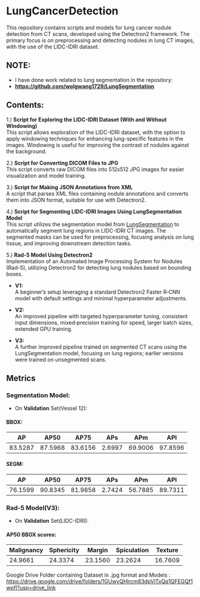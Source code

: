 # LungCancerDetection
This repository contains scripts and models for lung cancer nodule detection from CT scans, developed using the Detectron2 framework. The primary focus is on preprocessing and detecting nodules in lung CT images, with the use of the LIDC-IDRI dataset.

 ## **NOTE:**  
 * I have done work related to lung segmentation in the repository:  
 * **https://github.com/wolgwang1729/LungSegmentation**
 

## Contents:
1.) **Script for Exploring the LIDC-IDRI Dataset (With and Without Windowing)**<br />
This script allows exploration of the LIDC-IDRI dataset, with the option to apply windowing techniques for enhancing lung-specific features in the images. Windowing is useful for improving the contrast of nodules against the background.

2.) **Script for Converting DICOM Files to JPG**<br />
This script converts raw DICOM files into 512x512 JPG images for easier visualization and model training.

3.) **Script for Making JSON Annotations from XML**<br />
A script that parses XML files containing nodule annotations and converts them into JSON format, suitable for use with Detectron2.

4.) **Script for Segmenting LIDC-IDRI Images Using LungSegmentation Model**<br />
This script utilizes the segmentation model from [LungSegmentation](https://github.com/wolgwang1729/LungSegmentation) to automatically segment lung regions in LIDC-IDRI CT images. The segmented masks can be used for preprocessing, focusing analysis on lung tissue, and improving downstream detection tasks.

5.) **Rad-5 Model Using Detectron2**<br />
Implementation of an Automated Image Processing System for Nodules (Rad-5), utilizing Detectron2 for detecting lung nodules based on bounding boxes.

- **V1:**  
  A beginner’s setup leveraging a standard Detectron2 Faster R‑CNN model with default settings and minimal hyperparameter adjustments.

- **V2:**  
  An improved pipeline with targeted hyperparameter tuning, consistent input dimensions, mixed‑precision training for speed, larger batch sizes, extended GPU training.

- **V3:**  
  A further improved pipeline trained on segmented CT scans using the LungSegmentation model, focusing on lung regions; earlier versions were trained on unsegmented scans.

## Metrics

### Segmentation Model:

- On **Validation** Set(Vessel 12):

#### BBOX:
| AP     | AP50   | AP75   | APs    | APm    | APl    |
|--------|--------|--------|--------|--------|--------|
| 83.5287| 87.5968| 83.6156| 2.6997 | 69.9006| 97.8596|

#### SEGM:
| AP     | AP50   | AP75   | APs    | APm    | APl    |
|--------|--------|--------|--------|--------|--------|
| 76.1599| 90.8345| 81.9858| 2.7424 | 56.7885| 89.7311|

### Rad-5 Model(V3):

- On **Validation** Set(LIDC-IDRI):

#### AP50 BBOX scores:
| Malignancy | Sphericity | Margin  | Spiculation | Texture  |
|------------|------------|---------|-------------|----------|
| 24.9661    | 24.3374    | 23.1560 | 23.2624    | 16.7609  |




Google Drive Folder containing Dataset in .jpg format and Models : https://drive.google.com/drive/folders/1GUwyQHlrcm83dpVlTxQq1QFEGQf1wpfI?usp=drive_link


